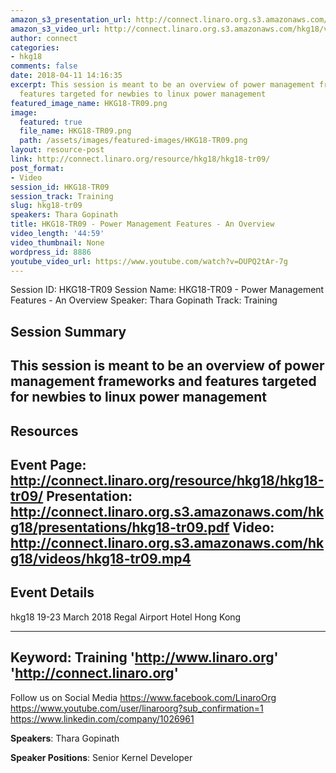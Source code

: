```yaml
---
amazon_s3_presentation_url: http://connect.linaro.org.s3.amazonaws.com/hkg18/presentations/hkg18-tr09.pdf
amazon_s3_video_url: http://connect.linaro.org.s3.amazonaws.com/hkg18/videos/hkg18-tr09.mp4
author: connect
categories:
- hkg18
comments: false
date: 2018-04-11 14:16:35
excerpt: This session is meant to be an overview of power management frameworks and
  features targeted for newbies to linux power management
featured_image_name: HKG18-TR09.png
image:
  featured: true
  file_name: HKG18-TR09.png
  path: /assets/images/featured-images/HKG18-TR09.png
layout: resource-post
link: http://connect.linaro.org/resource/hkg18/hkg18-tr09/
post_format:
- Video
session_id: HKG18-TR09
session_track: Training
slug: hkg18-tr09
speakers: Thara Gopinath
title: HKG18-TR09 - Power Management Features - An Overview
video_length: '44:59'
video_thumbnail: None
wordpress_id: 8886
youtube_video_url: https://www.youtube.com/watch?v=DUPQ2tAr-7g
---
```


Session ID: HKG18-TR09
Session Name: HKG18-TR09 - Power Management Features - An Overview
Speaker: Thara Gopinath
Track: Training


## Session Summary
This session is meant to be an overview of power management frameworks and features targeted for newbies to linux power management
---------------------------------------------------
## Resources
Event Page: http://connect.linaro.org/resource/hkg18/hkg18-tr09/
Presentation: http://connect.linaro.org.s3.amazonaws.com/hkg18/presentations/hkg18-tr09.pdf
Video: http://connect.linaro.org.s3.amazonaws.com/hkg18/videos/hkg18-tr09.mp4
 ---------------------------------------------------
## Event Details
hkg18
19-23 March 2018 
Regal Airport Hotel Hong Kong

---------------------------------------------------
Keyword: Training
'http://www.linaro.org'
'http://connect.linaro.org'
---------------------------------------------------
Follow us on Social Media
https://www.facebook.com/LinaroOrg
https://www.youtube.com/user/linaroorg?sub_confirmation=1
https://www.linkedin.com/company/1026961

**Speakers**: Thara Gopinath

**Speaker Positions**: Senior Kernel Developer
